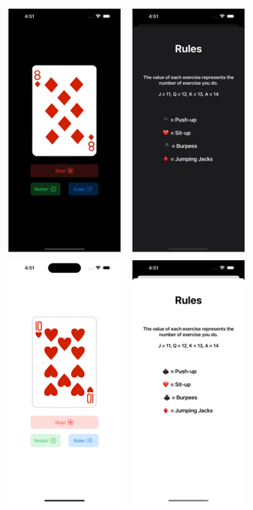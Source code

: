 <p align="center">
  <img src="CardWorkout/Assets.xcassets/CardSelectionDark.png" alt="CardSelection" width="45%" style="margin-right: 20px;" />
  <img src="CardWorkout/Assets.xcassets/RulesDark.png" alt="Rules" width="45%" />
</p>
<p align="center">
  <img src="CardWorkout/Assets.xcassets/CardSelectionLight.png" alt="CardSelection" width="45%" style="margin-right: 20px;" />
  <img src="CardWorkout/Assets.xcassets/RulesLight.png" alt="Rules" width="45%" />
</p>
